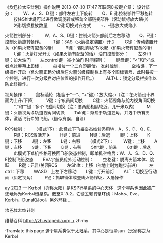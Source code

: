 《坎巴拉太空计划》操作说明
2013-07-30 17:47 互联网0
按键介绍：
设计部分：
　　W、A、S、D 键：部件左右上下旋转
　　Q、E 键:控制部件平移旋转
　　按住Shitft键可以进行微调旋转或移动全部链接部件（滚动鼠标放大缩小）
　　X键:切换摆放数量
　　C键:切换对齐方式
　　+、-键:放大或缩小



火箭控制部分：
　　W、A、S、D键：控制火箭头部前后左右移动
　　Q、E键：控制火箭旋转操作。
　　T键：SAS（火箭稳定装置）开关
　　G键：传动装置开关（如果火箭有配备的话）
　　B键：着陆脚放下/收起（如果火箭有配备的话）
　　U键：火箭灯光开关（如果火箭有配备的话）
油门控制部分：
　　左Shift键：加大油门
　　左control键：减小油门
时间控制：
　　键盘键：“<”和“>”或者点按屏幕上图标：
　　每增加一个三角即翻倍。
发射控制：
　　空格键：下一级操作开启（但火箭正确分级后在火箭分级控制栏上有多个图标表示，此时每按一个控制，进行一次分级栏对应位置的操作开启。）
　　ALT+L：锁定分级栏操作以防止误操作。


视角操作：
　　鼠标滚轮（相当于“—”、“+”键）：放大缩小（注：在火箭设计界面为上升/下降）
　　V键：宇航员间切换
　　C键：火箭视角与舱内视角间切换
　　“[”和“”键：多个飞船间切换（注：要两船相隔较近、几千米以内）
　　M键：火箭视角与轨道视角间切换
　　Tab键：聚焦于轨道视角，并选中所有天体，激活飞行中的飞船。（疑似有误，自测）



RCS控制：
　　（模式1下）：此模式下飞船姿态控制仍用W、A、S、D、Q、E。
　　R键：RCS激活开关
　　H键：前进
　　N键：后退
　　I键：上移
　　K键：下移
　　J键：左移
　　L键：右移
　　（模式2下）：
　　W键：上移
　　A键：左移
　　S键：下移
　　D键：右移
　　Shift键：前进
　　Ctrl键：后退
　　此模式下单机空格可换回飞船姿态控制，即单机空格后：W、A、S、D、Q、E控制飞船姿态
　　EVA宇航员舱外活动控制：
　　空格键：脱离火箭本体、跳跃
　　R键：开启/关闭RCS
　　左Shift：上移（陆地上时为跑步前进）
　　左ctrl：下移
　　WASD：上左下右移动
　　L键：打开前灯
　　ALT：切换至行动面（固定视角）
　　F键：抓取物体或登陆火箭梯级，入舱操作




ay 2023 — Kerbol（亦称太阳）是KSP行星系的中心天体，这个星系也因此被广泛地称为Kerbol恒星系。截至0.18.2，它被五颗行星环绕：Moho、Eve、Kerbin、Duna和Jool，另外环绕 ...

坎巴拉太空计划

维基百科
https://zh.wikipedia.org › zh-my

·Translate this page
这个星系类似于太阳系，其中心是恒星sun（玩家称之为Kerbol

